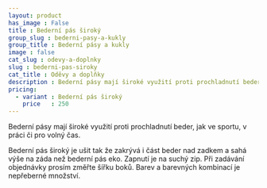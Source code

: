 ```yaml
---
layout: product
has_image : False
title : Bederní pás široký
group_slug : bederni-pasy-a-kukly
group_title : Bederní pásy a kukly
image : false
cat_slug : odevy-a-doplnky
slug : bederni-pas-siroky
cat_title : Oděvy a doplňky
description : Bederní pásy mají široké využití proti prochladnutí beder, jak ve sportu, v práci či pro volný čas.
pricing:
  - variant : Bederní pás široký
    price   : 250
---
```


Bederní pásy mají široké využití proti prochladnutí beder, jak ve sportu, v práci či pro volný čas.

Bederní pás široký je ušit tak že zakrývá i část beder nad zadkem a sahá výše na záda než bederní pás eko.
Zapnutí je na suchý zip. Při zadávání objednávky prosím změřte šířku boků. Barev a barevných kombinací je nepřeberné množství.

